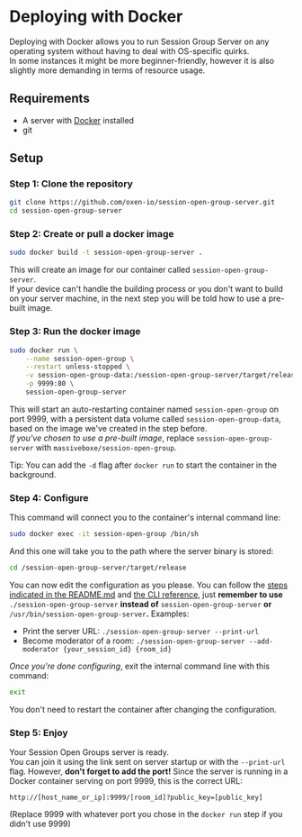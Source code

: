 # Deploying with Docker

Deploying with Docker allows you to run Session Group Server on any operating system without having to deal with OS-specific quirks.  
In some instances it might be more beginner-friendly, however it is also slightly more demanding in terms of resource usage.

## Requirements

- A server with [Docker](https://docker.com) installed
- git

## Setup

### Step 1: Clone the repository

```bash
git clone https://github.com/oxen-io/session-open-group-server.git
cd session-open-group-server
```

### Step 2: Create or pull a docker image

```bash
sudo docker build -t session-open-group-server .
```

This will create an image for our container called `session-open-group-server`.   
If your device can't handle the building process or you don't want to build on your server machine, in the next step you will be told how to use a pre-built image.

### Step 3: Run the docker image

```bash
sudo docker run \
    --name session-open-group \
    --restart unless-stopped \
    -v session-open-group-data:/session-open-group-server/target/release/data \
    -p 9999:80 \
    session-open-group-server
```

This will start an auto-restarting container named `session-open-group` on port 9999, with a persistent data volume called `session-open-group-data`, based on the image we've created in the step before.  
*If you've chosen to use a pre-built image*, replace  `session-open-group-server` with `massiveboxe/session-open-group`.

Tip: You can add the `-d` flag after `docker run` to start the container in the background.

### Step 4: Configure

This command will connect you to the container's internal command line:

```bash
sudo docker exec -it session-open-group /bin/sh
```

And this one will take you to the path where the server binary is stored:

```bash
cd /session-open-group-server/target/release
```

You can now edit the configuration as you please. You can follow the [steps indicated in the README.md](https://github.com/oxen-io/session-open-group-server#step-2-add-a-room) and [the CLI reference](https://github.com/oxen-io/session-open-group-server/blob/main/CLI.md), just **remember to use** `./session-open-group-server` **instead of** `session-open-group-server` **or** `/usr/bin/session-open-group-server`**.** Examples:

- Print the server URL: `./session-open-group-server --print-url`
- Become moderator of a room: `./session-open-group-server --add-moderator {your_session_id} {room_id}`

*Once you're done configuring*, exit the internal command line with this command:

```bash
exit
```

You don't need to restart the container after changing the configuration.

### Step 5: Enjoy

Your Session Open Groups server is ready.  
You can join it using the link sent on server startup or with the `--print-url` flag. However, **don't forget to add the port!** Since the server is running in a Docker container serving on port 9999, this is the correct URL:

```
http://[host_name_or_ip]:9999/[room_id]?public_key=[public_key]
```

(Replace 9999 with whatever port you chose in the `docker run` step if you didn't use 9999)

